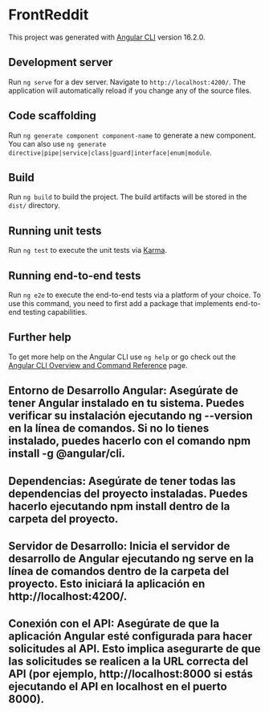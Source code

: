 # FrontReddit

This project was generated with [Angular CLI](https://github.com/angular/angular-cli) version 16.2.0.

## Development server

Run `ng serve` for a dev server. Navigate to `http://localhost:4200/`. The application will automatically reload if you change any of the source files.

## Code scaffolding

Run `ng generate component component-name` to generate a new component. You can also use `ng generate directive|pipe|service|class|guard|interface|enum|module`.

## Build

Run `ng build` to build the project. The build artifacts will be stored in the `dist/` directory.

## Running unit tests

Run `ng test` to execute the unit tests via [Karma](https://karma-runner.github.io).

## Running end-to-end tests

Run `ng e2e` to execute the end-to-end tests via a platform of your choice. To use this command, you need to first add a package that implements end-to-end testing capabilities.

## Further help

To get more help on the Angular CLI use `ng help` or go check out the [Angular CLI Overview and Command Reference](https://angular.io/cli) page.

## Entorno de Desarrollo Angular: Asegúrate de tener Angular instalado en tu sistema. Puedes verificar su instalación ejecutando ng --version en la línea de comandos. Si no lo tienes instalado, puedes hacerlo con el comando npm install -g @angular/cli.

## Dependencias: Asegúrate de tener todas las dependencias del proyecto instaladas. Puedes hacerlo ejecutando npm install dentro de la carpeta del proyecto.

## Servidor de Desarrollo: Inicia el servidor de desarrollo de Angular ejecutando ng serve en la línea de comandos dentro de la carpeta del proyecto. Esto iniciará la aplicación en http://localhost:4200/.

## Conexión con el API: Asegúrate de que la aplicación Angular esté configurada para hacer solicitudes al API. Esto implica asegurarte de que las solicitudes se realicen a la URL correcta del API (por ejemplo, http://localhost:8000 si estás ejecutando el API en localhost en el puerto 8000).